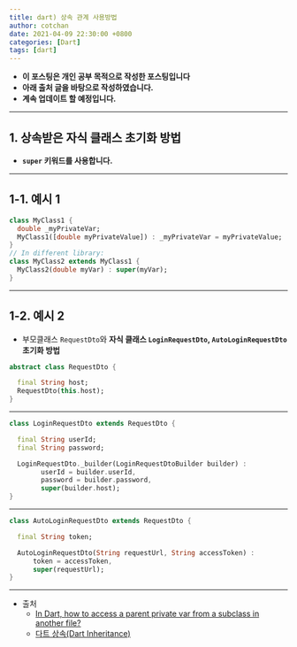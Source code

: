 ```yaml
---
title: dart) 상속 관계 사용방법
author: cotchan
date: 2021-04-09 22:30:00 +0800
categories: [Dart]
tags: [dart]   
---
```


+ **이 포스팅은 개인 공부 목적으로 작성한 포스팅입니다**
+ **아래 출처 글을 바탕으로 작성하였습니다.**
+ **계속 업데이트 할 예정입니다.**

---

## 1. 상속받은 자식 클래스 초기화 방법

+ **`super` 키워드를 사용합니다.**

---

## 1-1. 예시 1

```dart
class MyClass1 {
  double _myPrivateVar;
  MyClass1([double myPrivateValue]) : _myPrivateVar = myPrivateValue;
}
// In different library:
class MyClass2 extends MyClass1 {
  MyClass2(double myVar) : super(myVar);
}
```

---

## 1-2. 예시 2

+ 부모클래스 `RequestDto`와 **자식 클래스 `LoginRequestDto`, `AutoLoginRequestDto` 초기화 방법**

```dart
abstract class RequestDto {

  final String host;
  RequestDto(this.host);
}
```

---

```dart
class LoginRequestDto extends RequestDto {

  final String userId;
  final String password;

  LoginRequestDto._builder(LoginRequestDtoBuilder builder) :
        userId = builder.userId,
        password = builder.password,
        super(builder.host);
}
```  

---

```dart
class AutoLoginRequestDto extends RequestDto {

  final String token;

  AutoLoginRequestDto(String requestUrl, String accessToken) :
      token = accessToken,
      super(requestUrl);
}
```

---

+ 출처
  + [In Dart, how to access a parent private var from a subclass in another file?](https://stackoverflow.com/questions/58715755/in-dart-how-to-access-a-parent-private-var-from-a-subclass-in-another-file)
  + [다트 상속(Dart Inheritance)](https://brunch.co.kr/@mystoryg/125)
